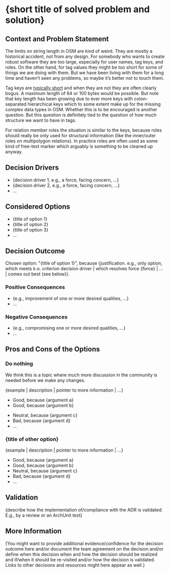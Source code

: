 # {short title of solved problem and solution}

## Context and Problem Statement

The limits on string length in OSM are kind of weird. They are mostly a historical accident, not from any design. For somebody who wants to create robust software they are too large, especially for user names, tag keys, and roles. On the other hand, for tag values they might be too short for some of things we are doing with them. But we have been living with them for a long time and haven’t seen any problems, so maybe it’s better not to touch them.

Tag keys are [typically short](https://taginfo.openstreetmap.org/reports/key_lengths#histogram) and when they are not they are often clearly bogus. A maximum length of 64 or 100 bytes would be possible. But note that key length has been growing due to ever more keys with colon-separated hierarchical keys which to some extent make up for the missing complex data types in OSM. Whether this is to be encouraged is another question. But this question is definitely tied to the question of how much structure we want to have in tags.

For relation member roles the situation is similar to the keys, because roles should really be only used for structural information (like the inner/outer roles on multipolygon relations). In practice roles are often used as some kind of free-text marker which arguably is something to be cleaned up anyway.

<!-- This is an optional element. Feel free to remove. -->
## Decision Drivers

* {decision driver 1, e.g., a force, facing concern, …}
* {decision driver 2, e.g., a force, facing concern, …}
* … <!-- numbers of drivers can vary -->

## Considered Options

* {title of option 1}
* {title of option 2}
* {title of option 3}
* … <!-- numbers of options can vary -->

## Decision Outcome

Chosen option: "{title of option 1}", because
{justification. e.g., only option, which meets k.o. criterion decision driver | which resolves force {force} | … | comes out best (see below)}.

<!-- This is an optional element. Feel free to remove. -->
### Positive Consequences

* {e.g., improvement of one or more desired qualities, …}
* …

<!-- This is an optional element. Feel free to remove. -->
### Negative Consequences

* {e.g., compromising one or more desired qualities, …}
* …

<!-- This is an optional element. Feel free to remove. -->
## Pros and Cons of the Options

### Do nothing

We think this is a topic where much more discussion in the community is needed before we make any changes.

<!-- This is an optional element. Feel free to remove. -->
{example | description | pointer to more information | …}

* Good, because {argument a}
* Good, because {argument b}
<!-- use "neutral" if the given argument weights neither for good nor bad -->
* Neutral, because {argument c}
* Bad, because {argument d}
* … <!-- numbers of pros and cons can vary -->

### {title of other option}

{example | description | pointer to more information | …}

* Good, because {argument a}
* Good, because {argument b}
* Neutral, because {argument c}
* Bad, because {argument d}
* …

<!-- This is an optional element. Feel free to remove. -->
## Validation

{describe how the implementation of/compliance with the ADR is validated. E.g., by a review or an ArchUnit test}

<!-- This is an optional element. Feel free to remove. -->
## More Information

{You might want to provide additional evidence/confidence for the decision outcome here and/or
 document the team agreement on the decision and/or
 define when this decision when and how the decision should be realized and if/when it should be re-visited and/or
 how the decision is validated.
 Links to other decisions and resources might here appear as well.}

<!-- markdownlint-disable-file MD013 -->